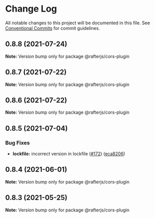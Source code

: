 # Change Log

All notable changes to this project will be documented in this file.
See [Conventional Commits](https://conventionalcommits.org) for commit guidelines.

## 0.8.8 (2021-07-24)

**Note:** Version bump only for package @rafterjs/cors-plugin





## 0.8.7 (2021-07-22)

**Note:** Version bump only for package @rafterjs/cors-plugin





## 0.8.6 (2021-07-22)

**Note:** Version bump only for package @rafterjs/cors-plugin





## 0.8.5 (2021-07-04)


### Bug Fixes

* **lockfile:** incorrect version in lockfile ([#172](https://github.com/rafterjs/rafter/issues/172)) ([eca8206](https://github.com/rafterjs/rafter/commit/eca820680574c45714a5cf56560b5f41a1553fa1))





## 0.8.4 (2021-06-01)

**Note:** Version bump only for package @rafterjs/cors-plugin

## 0.8.3 (2021-05-25)

**Note:** Version bump only for package @rafterjs/cors-plugin
